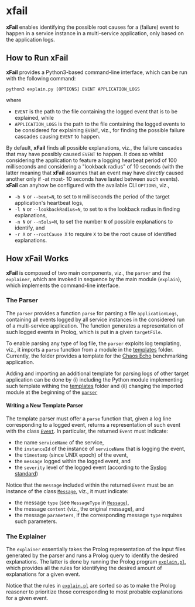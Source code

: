 # xfail
**xFail** enables identifying the possible root causes for a (failure) event to happen in a service instance in a multi-service application, only based on the application logs.

## How to Run xFail
**xFail** provides a Python3-based command-line interface, which can be run with the following command:
```
python3 explain.py [OPTIONS] EVENT APPLICATION_LOGS
```
where
* `EVENT` is the path to the file containing the logged event that is to be explained, while
* `APPLICATION_LOGS` is the path to the file containing the logged events to be considered for explaining `EVENT`, viz., for finding the possible failure cascades causing `EVENT` to happen.

By default, **xFail** finds all possible explanations,  viz., the failure cascades that may have possibly caused `EVENT` to happen.
It does so whilst considering the application to feature a logging hearbeat period of 100 milliseconds and considering a "lookback radius" of 10 seconds (with the latter meaning that **xFail** assumes that an event may have *directly* caused another only if -at most- 10 seconds have lasted between such events). 
**xFail** can anyhow be configured with the available CLI `OPTIONS`, viz.,
* `-b N` or `--beat=N`, to set to `N` milliseconds the period of the target application's heartbeat logs,
* `-l N` or `--lookbackRadius=N`, to set to `N` the lookback radius in finding explanations,
* `-n N` or `--nSols=N`, to set the number `N` of possible explanations to identify, and
* `-r X` or `--rootCause X` to require `X` to be the root cause of identified explanations.

## How xFail Works

**xFail** is composed of two main components, viz., the `parser` and the `explainer`, which are invoked in sequence by the main module (`explain`), which implements the command-line interface.

### The Parser
The `parser` provides a function `parse` for parsing a file `applicationLogs`, containing all events logged by all service instances in the considered run of a multi-service application.
The function generates a representation of such logged events in Prolog, which is put in a given `targetFile`. 

To enable parsing any type of log file, the `parser` exploits log templating, viz., it imports a `parse` function from a module in the [templates](parser/templates) folder. 
Currently, the folder provides a template for the [Chaos Echo](https://github.com/di-unipi-socc/chaos-echo) benchmarking application.

Adding and importing an additional template for parsing logs of other target application can be done by (i) including the Python module implementing such template withing the [templates](parser/templates) folder and (ii) changing the imported module at the beginning of the [`parser`](parser/parser.py#2)

#### Writing a New Template Parser
The template parser must offer a `parse` function that, given a log line corresponding to a logged event, returns a representation of such event with the class [`Event`](parser/model/event.py). 
In particular, the returned `Event` must indicate:
* the name `serviceName` of the service,
* the `instanceId` of the instance of `serviceName` that is logging the event,
* the `timestamp` (since UNIX epoch) of the event,
* the `message` logged within the logged event, and
* the `severity` level of the logged event (according to the [Syslog standard](https://datatracker.ietf.org/doc/html/rfc5424))

Notice that the `message` included within the returned `Event` must be an instance of the class [`Message`](parser/model/message.py), viz., it must indicate:
* the message `type` (see `MessageType` in [`Message`](parser/model/message.py)),
* the message `content` (viz., the original message), and
* the message `parameters`, if the corresponding message `type` requires such parameters.

### The Explainer
The `explainer` essentially takes the Prolog representation of the input files generated by the parser and runs a Prolog query to identify the desired explanations.
The latter is done by running the Prolog program [`explain.pl`](explainer/prolog/explain.pl), which provides all the rules for identifying the desired amount of explanations for a given event.

Notice that the rules in [`explain.pl`](explainer/prolog/explain.pl) are sorted so as to make the Prolog reasoner to prioritize those corresponding to most probable explanations for a given event.